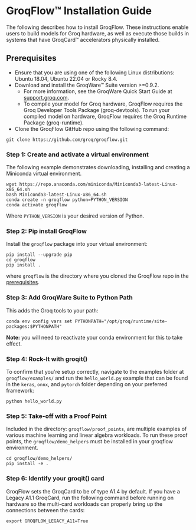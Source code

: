 # GroqFlow™ Installation Guide

The following describes how to install GroqFlow. These instructions enable users to build models for Groq hardware, as well as execute those builds in systems that have GroqCard™ accelerators physically installed.

## Prerequisites

- Ensure that you are using one of the following Linux distributions: Ubuntu 18.04, Ubuntu 22.04 or Rocky 8.4.
- Download and install the GroqWare™ Suite version >=0.9.2.
  - For more information, see the GroqWare Quick Start Guide at [support.groq.com](https://support.groq.com).
  - To compile your model for Groq hardware, GroqFlow requires the Groq Developer Tools Package (groq-devtools). To run your compiled model on hardware, GroqFlow requires the Groq Runtime Package (groq-runtime).
- Clone the GroqFlow GitHub repo using the following command:

```
git clone https://github.com/groq/groqflow.git
```

### Step 1: Create and activate a virtual environment

The following example demonstrates downloading, installing and creating a Miniconda virtual environment.

```
wget https://repo.anaconda.com/miniconda/Miniconda3-latest-Linux-x86_64.sh
bash Miniconda3-latest-Linux-x86_64.sh
conda create -n groqflow python=PYTHON_VERSION
conda activate groqflow
```

Where `PYTHON_VERSION` is your desired version of Python.

### Step 2: Pip install GroqFlow

Install the `groqflow` package into your virtual environment:

```
pip install --upgrade pip
cd groqflow
pip install .
```

where `groqflow` is the directory where you cloned the GroqFlow repo in the [prerequisites](#prerequisites).

### Step 3: Add GroqWare Suite to Python Path

This adds the Groq tools to your path:

```
conda env config vars set PYTHONPATH="/opt/groq/runtime/site-packages:$PYTHONPATH"
```

**Note:** you will need to reactivate your conda environment for this to take effect.

### Step 4: Rock-It with groqit()

To confirm that you're setup correctly, navigate to the examples folder at `groqflow/examples/` and run the `hello_world.py` example that can be found in the `keras`, `onnx`, and `pytorch` folder depending on your preferred framework:

```
python hello_world.py
```

### Step 5: Take-off with a Proof Point

Included in the directory: `groqflow/proof_points`, are multiple examples of various machine learning and linear algebra workloads. To run these proof points, the `groqflow/demo_helpers` must be installed in your groqflow environment.

```
cd groqflow/demo_helpers/
pip install -e .
```

### Step 6: Identify your groqit() card

GroqFlow sets the GroqCard to be of type A1.4 by default. If you have a Legacy A1.1 GroqCard, run the following command before running on hardware so the multi-card workloads can properly bring up the connections between the cards:

```
export GROQFLOW_LEGACY_A11=True
```

